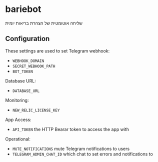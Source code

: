 # bariebot

שליחה אוטומטית של הצהרת בריאות יומית

## Configuration

These settings are used to set Telegram webhook:

- `WEBHOOK_DOMAIN`
- `SECRET_WEBHOOK_PATH`
- `BOT_TOKEN`

Database URL:

- `DATABASE_URL`

Monitoring:

- `NEW_RELIC_LICENSE_KEY`

App Access:

- `API_TOKEN` the HTTP Bearar token to access the app with

Operational:

- `MUTE_NOTIFICATIONS` mute Telegram notifications to users
- `TELEGRAM_ADMIN_CHAT_ID` which chat to set errors and notifications to
